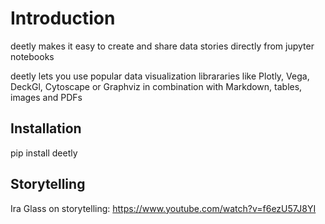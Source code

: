 Introduction
============================

deetly makes it easy to create and share data stories directly from jupyter notebooks

deetly lets you use popular data visualization librararies like Plotly, Vega, DeckGl, Cytoscape or Graphviz in combination with Markdown, tables, images and PDFs 

## Installation

pip install deetly


## Storytelling

Ira Glass on storytelling: https://www.youtube.com/watch?v=f6ezU57J8YI
